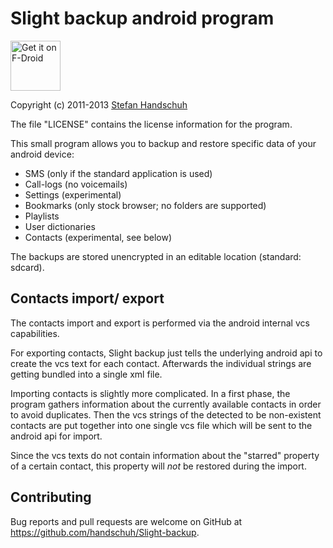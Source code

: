 # Slight backup android program

[<img src="https://f-droid.org/badge/get-it-on.png"
      alt="Get it on F-Droid"
      height="80">](https://f-droid.org/packages/de.shandschuh.slightbackup/)

Copyright (c) 2011-2013 [Stefan Handschuh](https://github.com/handschuh)

The file "LICENSE" contains the license information for the program.


This small program allows you to backup and restore specific data of your
android device:
 * SMS (only if the standard application is used)
 * Call-logs (no voicemails)
 * Settings (experimental)
 * Bookmarks (only stock browser; no folders are supported)
 * Playlists
 * User dictionaries
 * Contacts (experimental, see below)

The backups are stored unencrypted in an editable location (standard: sdcard).


## Contacts import/ export

The contacts import and export is performed via the android internal vcs
capabilities.

For exporting contacts, Slight backup just tells the underlying android api to
create the vcs text for each contact. Afterwards the individual strings are
getting bundled into a single xml file.

Importing contacts is slightly more complicated. In a first phase, the program
gathers information about the currently available contacts in order to avoid
duplicates. Then the vcs strings of the detected to be non-existent contacts are
put together into one single vcs file which will be sent to the android api for
import.

Since the vcs texts do not contain information about the "starred" property of a
certain contact, this property will *not* be restored during the import.

## Contributing

Bug reports and pull requests are welcome on GitHub at https://github.com/handschuh/Slight-backup.
